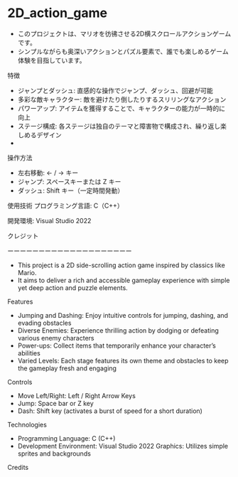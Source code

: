 # 2D_action_game
- このプロジェクトは、マリオを彷彿させる2D横スクロールアクションゲームです。
- シンプルながらも奥深いアクションとパズル要素で、誰でも楽しめるゲーム体験を目指しています。

特徴
- ジャンプとダッシュ: 直感的な操作でジャンプ、ダッシュ、回避が可能
- 多彩な敵キャラクター: 敵を避けたり倒したりするスリリングなアクション
- パワーアップ: アイテムを獲得することで、キャラクターの能力が一時的に向上
- ステージ構成: 各ステージは独自のテーマと障害物で構成され、繰り返し楽しめるデザイン
- 
操作方法
- 左右移動: ← / → キー
- ジャンプ: スペースキーまたは Z キー
- ダッシュ: Shift キー（一定時間発動）

使用技術
プログラミング言語: C（C++）

開発環境: Visual Studio 2022

クレジット

ーーーーーーーーーーーーーーーーーーーー
- This project is a 2D side-scrolling action game inspired by classics like Mario.
- It aims to deliver a rich and accessible gameplay experience with simple yet deep action and puzzle elements.

Features
- Jumping and Dashing: Enjoy intuitive controls for jumping, dashing, and evading obstacles
- Diverse Enemies: Experience thrilling action by dodging or defeating various enemy characters
- Power-ups: Collect items that temporarily enhance your character’s abilities
- Varied Levels: Each stage features its own theme and obstacles to keep the gameplay fresh and engaging

Controls
- Move Left/Right: Left / Right Arrow Keys
- Jump: Space bar or Z key
- Dash: Shift key (activates a burst of speed for a short duration)

Technologies
- Programming Language: C (C++)
- Development Environment: Visual Studio 2022
Graphics: Utilizes simple sprites and backgrounds

Credits
